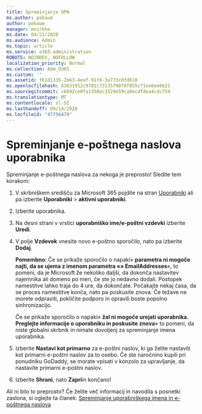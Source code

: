 ```yaml
---
title: Spreminjanje UPN
ms.author: pebaum
author: pebaum
manager: mnirkhe
ms.date: 04/21/2020
ms.audience: Admin
ms.topic: article
ms.service: o365-administration
ROBOTS: NOINDEX, NOFOLLOW
localization_priority: Normal
ms.collection: Adm_O365
ms.custom: ''
ms.assetid: f61d1335-2b63-4eaf-91f6-3a773c0fd610
ms.openlocfilehash: 63831912c9781c73135790f0f855c71ee6ee6621
ms.sourcegitcommit: c6692ce0fa1358ec3529e59ca0ecdfdea4cdc759
ms.translationtype: MT
ms.contentlocale: sl-SI
ms.lasthandoff: 09/14/2020
ms.locfileid: "47756479"
---
```

# <a name="change-a-users-email-address"></a>Spreminjanje e-poštnega naslova uporabnika

Spreminjanje e-poštnega naslova za nekoga je preprosto! Sledite tem korakom:
  
1. V skrbniškem središču za Microsoft 365 pojdite na stran [Uporabniki](https://go.microsoft.com/fwlink/p/?linkid=834822) ali pa izberite **Uporabniki** \> **aktivni uporabniki**.
    
2. Izberite uporabnika.
    
3. Na desni strani v vrstici **uporabniško ime/e-poštni vzdevki** izberite **Uredi**.
    
4. V polje **Vzdevek** vnesite novo e-poštno sporočilo, nato pa izberite **Dodaj**.
    
    **Pomembno**: Če se prikaže sporočilo o napaki» **parametra ni mogoče najti, da se ujema z imenom parametra «» EmailAddresses**«, to pomeni, da je Microsoft že nekoliko daljši, da dokonča nastavitev najemnika ali domeno po meri, če ste jo nedavno dodali. Postopek namestitve lahko traja do 4 ure, da dokončate. Počakajte nekaj časa, da se proces namestitve konča, nato pa poskusite znova. Če težave ne morete odpraviti, pokličite podporo in opravili boste popolno sinhronizacijo.
    
    Če se prikaže sporočilo o napaki» **žal ni mogoče urejati uporabnika. Preglejte informacije o uporabniku in poskusite znova**» to pomeni, da niste globalni skrbnik in nimate dovoljenj za spreminjanje imena uporabnika.
    
5. Izberite **Nastavi kot primarno** za e-poštni naslov, ki ga želite nastaviti kot primarni e-poštni naslov za to osebo. Če ste naročnino kupili pri ponudniku GoDaddy, se morate vpisati v konzolo za upravljanje, da nastavite primarni e-poštni naslov. 
    
6. Izberite **Shrani**, nato **Zapri**in končano!
    
Ali ni bilo to preprosto? Če želite več informacij in navodila s posnetki zaslona, si oglejte ta članek: [Spreminjanje uporabniškega imena in e-poštnega naslova](https://docs.microsoft.com/microsoft-365/admin/add-users/change-a-user-name-and-email-address)
  


